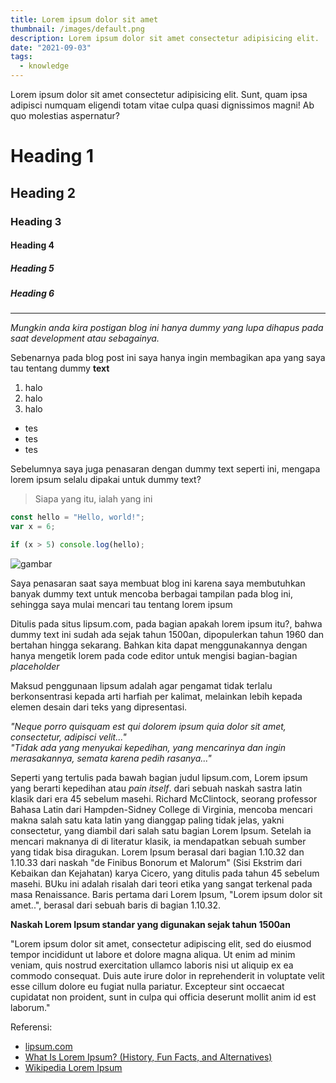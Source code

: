 ```yaml
---
title: Lorem ipsum dolor sit amet
thumbnail: /images/default.png
description: Lorem ipsum dolor sit amet consectetur adipisicing elit.
date: "2021-09-03"
tags:
  - knowledge
---
```


Lorem ipsum dolor sit amet consectetur adipisicing elit. Sunt, quam ipsa adipisci numquam eligendi totam vitae culpa quasi dignissimos magni! Ab quo molestias aspernatur?

# Heading 1

## Heading 2

### Heading 3

#### Heading 4

##### Heading 5

##### Heading 6

---

_Mungkin anda kira postigan blog ini hanya dummy yang lupa dihapus pada saat development atau sebagainya._

Sebenarnya pada blog post ini saya hanya ingin membagikan apa yang saya tau tentang dummy **text**

1. halo
1. halo
1. halo

- tes
- tes
- tes

Sebelumnya saya juga penasaran dengan dummy text seperti ini, mengapa lorem ipsum selalu dipakai untuk dummy text?

> Siapa yang itu, ialah yang ini

```javascript
const hello = "Hello, world!";
var x = 6;

if (x > 5) console.log(hello);
```

![gambar](/images/default.png)

Saya penasaran saat saya membuat blog ini karena saya membutuhkan banyak dummy text untuk mencoba berbagai tampilan pada blog ini, sehingga saya mulai mencari tau tentang lorem ipsum

Ditulis pada situs lipsum.com, pada bagian apakah lorem ipsum itu?, bahwa dummy text ini sudah ada sejak tahun 1500an, dipopulerkan tahun 1960 dan bertahan hingga sekarang. Bahkan kita dapat menggunakannya dengan hanya mengetik lorem pada code editor untuk mengisi bagian-bagian _placeholder_

Maksud penggunaan lipsum adalah agar pengamat tidak terlalu berkonsentrasi kepada arti harfiah per kalimat, melainkan lebih kepada elemen desain dari teks yang dipresentasi.

_"Neque porro quisquam est qui dolorem ipsum quia dolor sit amet, consectetur, adipisci velit..."_<br/>
_"Tidak ada yang menyukai kepedihan, yang mencarinya dan ingin merasakannya, semata karena pedih rasanya..."_

Seperti yang tertulis pada bawah bagian judul lipsum.com, Lorem ipsum yang berarti kepedihan atau _pain itself_. dari sebuah naskah sastra latin klasik dari era 45 sebelum masehi. Richard McClintock, seorang professor Bahasa Latin dari Hampden-Sidney College di Virginia, mencoba mencari makna salah satu kata latin yang dianggap paling tidak jelas, yakni consectetur, yang diambil dari salah satu bagian Lorem Ipsum. Setelah ia mencari maknanya di di literatur klasik, ia mendapatkan sebuah sumber yang tidak bisa diragukan. Lorem Ipsum berasal dari bagian 1.10.32 dan 1.10.33 dari naskah "de Finibus Bonorum et Malorum" (Sisi Ekstrim dari Kebaikan dan Kejahatan) karya Cicero, yang ditulis pada tahun 45 sebelum masehi. BUku ini adalah risalah dari teori etika yang sangat terkenal pada masa Renaissance. Baris pertama dari Lorem Ipsum, "Lorem ipsum dolor sit amet..", berasal dari sebuah baris di bagian 1.10.32.

**Naskah Lorem Ipsum standar yang digunakan sejak tahun 1500an**

"Lorem ipsum dolor sit amet, consectetur adipiscing elit, sed do eiusmod tempor incididunt ut labore et dolore magna aliqua. Ut enim ad minim veniam, quis nostrud exercitation ullamco laboris nisi ut aliquip ex ea commodo consequat. Duis aute irure dolor in reprehenderit in voluptate velit esse cillum dolore eu fugiat nulla pariatur. Excepteur sint occaecat cupidatat non proident, sunt in culpa qui officia deserunt mollit anim id est laborum."

Referensi:

- [lipsum.com](https://lipsum.com/ "lipsum")
- [What Is Lorem Ipsum? (History, Fun Facts, and Alternatives)](https://learn.g2.com/what-is-lorem-ipsum)
- [Wikipedia Lorem Ipsum](https://id.wikipedia.org/wiki/Lorem_ipsum)
